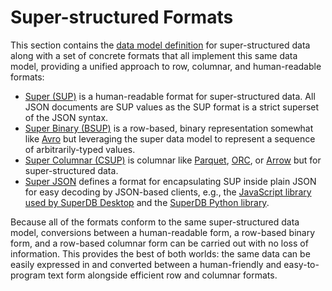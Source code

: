 # Super-structured Formats

This section contains the [data model definition](model.md) for super-structured data 
along with a set of concrete formats that all implement this same data model,
providing a unified approach to row, columnar, and human-readable formats:

* [Super (SUP)](sup.md) is a human-readable format for super-structured data.  All JSON
documents are SUP values as the SUP format is a strict superset of the JSON syntax.
* [Super Binary (BSUP)](bsup.md) is a row-based, binary representation somewhat like
[Avro](https://avro.apache.org/) but leveraging the super data model to represent
a sequence of arbitrarily-typed values.
* [Super Columnar (CSUP)](csup.md) is columnar like
[Parquet](https://parquet.apache.org/),
[ORC](https://orc.apache.org/), or
[Arrow](https://arrow.apache.org/) but for super-structured data.
* [Super JSON](jsup.md) defines a format for encapsulating SUP
inside plain JSON for easy decoding by JSON-based clients, e.g.,
the [JavaScript library used by SuperDB Desktop](https://github.com/brimdata/zui/tree/main/packages/superdb-types)
and the [SuperDB Python library](../libraries/python.md).

Because all of the formats conform to the same super-structured data model,
conversions between a human-readable form, a row-based binary form,
and a row-based columnar form can
be carried out with no loss of information.  This provides the best of both worlds:
the same data can be easily expressed in and converted between a human-friendly
and easy-to-program text form alongside efficient row and columnar formats.
